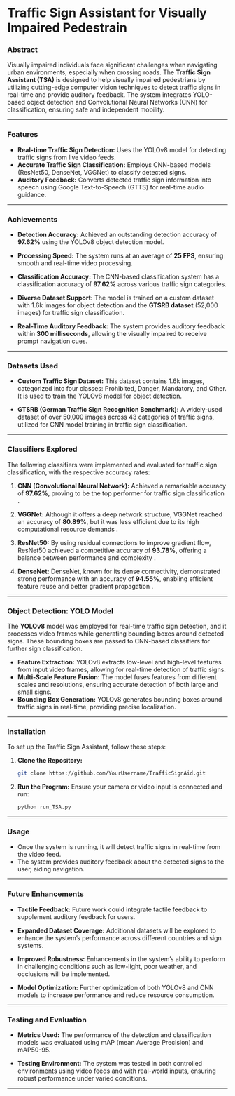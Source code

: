 
# Traffic Sign Assistant for Visually Impaired Pedestrain

### Abstract

Visually impaired individuals face significant challenges when navigating urban environments, especially when crossing roads. The **Traffic Sign Assistant (TSA)** is designed to help visually impaired pedestrians by utilizing cutting-edge computer vision techniques to detect traffic signs in real-time and provide auditory feedback. The system integrates YOLO-based object detection and Convolutional Neural Networks (CNN) for classification, ensuring safe and independent mobility.

---

### Features

- **Real-time Traffic Sign Detection:** Uses the YOLOv8 model for detecting traffic signs from live video feeds.
- **Accurate Traffic Sign Classification:** Employs CNN-based models (ResNet50, DenseNet, VGGNet) to classify detected signs.
- **Auditory Feedback:** Converts detected traffic sign information into speech using Google Text-to-Speech (GTTS) for real-time audio guidance.

---

### Achievements

- **Detection Accuracy:** Achieved an outstanding detection accuracy of **97.62%** using the YOLOv8 object detection model.
  
- **Processing Speed:** The system runs at an average of **25 FPS**, ensuring smooth and real-time video processing.
  
- **Classification Accuracy:** The CNN-based classification system has a classification accuracy of **97.62%** across various traffic sign categories.

- **Diverse Dataset Support:** The model is trained on a custom dataset with 1.6k images for object detection and the **GTSRB dataset** (52,000 images) for traffic sign classification.

- **Real-Time Auditory Feedback:** The system provides auditory feedback within **300 milliseconds**, allowing the visually impaired to receive prompt navigation cues.

---

### Datasets Used

- **Custom Traffic Sign Dataset:** This dataset contains 1.6k images, categorized into four classes: Prohibited, Danger, Mandatory, and Other. It is used to train the YOLOv8 model for object detection.
  
- **GTSRB (German Traffic Sign Recognition Benchmark):** A widely-used dataset of over 50,000 images across 43 categories of traffic signs, utilized for CNN model training in traffic sign classification.

---

### Classifiers Explored

The following classifiers were implemented and evaluated for traffic sign classification, with the respective accuracy rates:

1. **CNN (Convolutional Neural Network):** Achieved a remarkable accuracy of **97.62%**, proving to be the top performer for traffic sign classification .

2. **VGGNet:** Although it offers a deep network structure, VGGNet reached an accuracy of **80.89%**, but it was less efficient due to its high computational resource demands .

3. **ResNet50:** By using residual connections to improve gradient flow, ResNet50 achieved a competitive accuracy of **93.78%**, offering a balance between performance and complexity .

4. **DenseNet:** DenseNet, known for its dense connectivity, demonstrated strong performance with an accuracy of **94.55%**, enabling efficient feature reuse and better gradient propagation .

---

### Object Detection: YOLO Model

The **YOLOv8** model was employed for real-time traffic sign detection, and it processes video frames while generating bounding boxes around detected signs. These bounding boxes are passed to CNN-based classifiers for further sign classification.

- **Feature Extraction:** YOLOv8 extracts low-level and high-level features from input video frames, allowing for real-time detection of traffic signs.
- **Multi-Scale Feature Fusion:** The model fuses features from different scales and resolutions, ensuring accurate detection of both large and small signs.
- **Bounding Box Generation:** YOLOv8 generates bounding boxes around traffic signs in real-time, providing precise localization.

---

### Installation

To set up the Traffic Sign Assistant, follow these steps:

1. **Clone the Repository:**
    ```bash
    git clone https://github.com/YourUsername/TrafficSignAid.git
    ```

2. **Run the Program:**
    Ensure your camera or video input is connected and run:
    ```bash
    python run_TSA.py
    ```

---

### Usage

- Once the system is running, it will detect traffic signs in real-time from the video feed.
- The system provides auditory feedback about the detected signs to the user, aiding navigation.

---

### Future Enhancements

- **Tactile Feedback:** Future work could integrate tactile feedback to supplement auditory feedback for users.
  
- **Expanded Dataset Coverage:** Additional datasets will be explored to enhance the system’s performance across different countries and sign systems.
  
- **Improved Robustness:** Enhancements in the system’s ability to perform in challenging conditions such as low-light, poor weather, and occlusions will be implemented.

- **Model Optimization:** Further optimization of both YOLOv8 and CNN models to increase performance and reduce resource consumption.

---

### Testing and Evaluation

- **Metrics Used:** The performance of the detection and classification models was evaluated using mAP (mean Average Precision) and mAP50-95.
  
- **Testing Environment:** The system was tested in both controlled environments using video feeds and with real-world inputs, ensuring robust performance under varied conditions.

---
